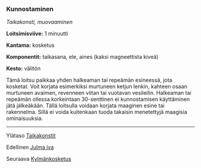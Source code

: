 ### Kunnostaminen

*Taikakonsti, muovaaminen*

**Loitsimisviive:** 1 minuutti

**Kantama:** kosketus

**Komponentit:** taikasana, ele, aines (kaksi magneettista kiveä)

**Kesto:** välitön

Tämä loitsu paikkaa yhden halkeaman tai repeämän esineessä, jota kosketat. Voit korjata esimerkiksi murtuneen ketjun lenkin, kahteen osaan murtuneen avaimen, revenneen viitan tai vuotavan vesileilin. Halkeaman tai repeämän ollessa korkeintaan 30-senttinen ei kunnostamisen käyttäminen jätä jälkeäkään. Tällä loitsulla voidaan korjata maaginen esine tai rakennelma. Sillä ei voida kuitenkaan tuoda takaisin menetettyjä maagisia ominaisuuksia.

----

Ylätaso [Taikakonstit](0_piirin_taikakonstit)

Edellinen [Julma iva](Julma_iva)

Seuraava [Kylmänkosketus](Kylmänkosketus)